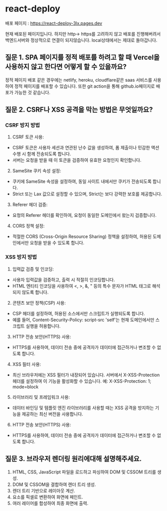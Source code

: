 # react-deploy

배포 페이지 : https://react-deploy-3lx.pages.dev

현재 배포된 페이지입니다. 하지만 http-> https를 고려하지 않고 배포를 진행해버려서
백엔드서버와 정상적으로 연결이 되지않습니다. local상태에서는 제대로 돌아갑니다.

## 질문 1. SPA 페이지를 정적 배포를 하려고 할 때 Vercel을 사용하지 않고 한다면 어떻게 할 수 있을까요?

정적 페이지 배포 같은 경우에는 netlify, heroku, cloudflare같은 saas 서비스를 사용하여 정적 페이지를 배포할 수 있습니다.
또한 git action을 통해 github.io페이지로 배포가 가능한 것 같습니다.

## 질문 2. CSRF나 XSS 공격을 막는 방법은 무엇일까요?

### CSRF 방지 방법

1. CSRF 토큰 사용:

- CSRF 토큰은 사용자 세션과 연관된 난수 값을 생성하여, 폼 제출이나 민감한 액션 수행 시 함께 전송되도록 합니다.
- 서버는 요청을 받을 때 이 토큰을 검증하여 유효한 요청인지 확인합니다.

2. SameSite 쿠키 속성 설정:

- 쿠키에 SameSite 속성을 설정하여, 동일 사이트 내에서만 쿠키가 전송되도록 합니다.
- Strict 또는 Lax 값으로 설정할 수 있으며, Strict는 보다 강력한 보호를 제공합니다.

3. Referer 헤더 검증:

- 요청의 Referer 헤더를 확인하여, 요청이 동일한 도메인에서 왔는지 검증합니다.

4. CORS 정책 설정:

- 적절한 CORS (Cross-Origin Resource Sharing) 정책을 설정하여, 허용된 도메인에서만 요청을 받을 수 있도록 합니다.

### XSS 방지 방법

1. 입력값 검증 및 인코딩:

- 사용자 입력값을 검증하고, 출력 시 적절히 인코딩합니다.
- HTML 엔티티 인코딩을 사용하여 <, >, &, " 등의 특수 문자가 HTML 태그로 해석되지 않도록 합니다.

2. 콘텐츠 보안 정책(CSP) 사용:

- CSP 헤더를 설정하여, 허용된 소스에서만 스크립트가 실행되도록 합니다.
- 예를 들어, Content-Security-Policy: script-src 'self'는 현재 도메인에서만 스크립트 실행을 허용합니다.

3. HTTP 전송 보안(HTTPS) 사용:

- HTTPS를 사용하여, 데이터 전송 중에 공격자가 데이터에 접근하거나 변조할 수 없도록 합니다.

4. XSS 필터 사용:

- 최신 브라우저에는 XSS 필터가 내장되어 있습니다. 서버에서 X-XSS-Protection 헤더를 설정하여 이 기능을 활성화할 수 있습니다.
  예: X-XSS-Protection: 1; mode=block

5. 라이브러리 및 프레임워크 사용:

- 데이터 바인딩 및 템플릿 엔진 라이브러리를 사용할 때는 XSS 공격을 방지하는 기능을 제공하는 최신 버전을 사용합니다.

6. HTTP 전송 보안(HTTPS) 사용:

- HTTPS를 사용하여, 데이터 전송 중에 공격자가 데이터에 접근하거나 변조할 수 없도록 합니다.

## 질문 3. 브라우저 렌더링 원리에대해 설명해주세요.

1. HTML, CSS, JavaScript 파일을 로드하고 파싱하여 DOM 및 CSSOM 트리를 생성.
2. DOM 및 CSSOM을 결합하여 렌더 트리 생성.
3. 렌더 트리 기반으로 레이아웃 계산.
4. 요소를 픽셀로 변환하여 화면에 페인트.
5. 여러 레이어를 합성하여 최종 화면에 출력.
